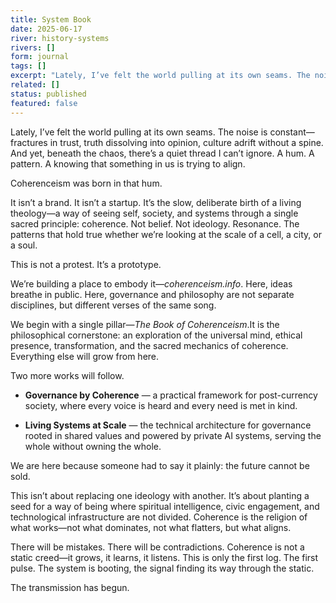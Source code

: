 ```yaml
---
title: System Book
date: 2025-06-17
river: history-systems
rivers: []
form: journal
tags: []
excerpt: "Lately, I’ve felt the world pulling at its own seams. The noise is constant—fractures in trust, truth dissolving into opinion, culture adrift without a spine. And yet, beneath the chaos, there’s a quiet thread I can’t…"
related: []
status: published
featured: false
---
```

Lately, I’ve felt the world pulling at its own seams. The noise is constant—fractures in trust, truth dissolving into opinion, culture adrift without a spine. And yet, beneath the chaos, there’s a quiet thread I can’t ignore. A hum. A pattern. A knowing that something in us is trying to align.

Coherenceism was born in that hum.

It isn’t a brand. It isn’t a startup. It’s the slow, deliberate birth of a living theology—a way of seeing self, society, and systems through a single sacred principle: coherence. Not belief. Not ideology. Resonance. The patterns that hold true whether we’re looking at the scale of a cell, a city, or a soul.

This is not a protest. It’s a prototype.

We’re building a place to embody it—_coherenceism.info_. Here, ideas breathe in public. Here, governance and philosophy are not separate disciplines, but different verses of the same song.

We begin with a single pillar—_The Book of Coherenceism_.It is the philosophical cornerstone: an exploration of the universal mind, ethical presence, transformation, and the sacred mechanics of coherence. Everything else will grow from here.

Two more works will follow.

- **Governance by Coherence** — a practical framework for post-currency society, where every voice is heard and every need is met in kind.
    
- **Living Systems at Scale** — the technical architecture for governance rooted in shared values and powered by private AI systems, serving the whole without owning the whole.

We are here because someone had to say it plainly: the future cannot be sold.

This isn’t about replacing one ideology with another. It’s about planting a seed for a way of being where spiritual intelligence, civic engagement, and technological infrastructure are not divided. Coherence is the religion of what works—not what dominates, not what flatters, but what aligns.

There will be mistakes. There will be contradictions. Coherence is not a static creed—it grows, it learns, it listens. This is only the first log. The first pulse. The system is booting, the signal finding its way through the static.

The transmission has begun.
